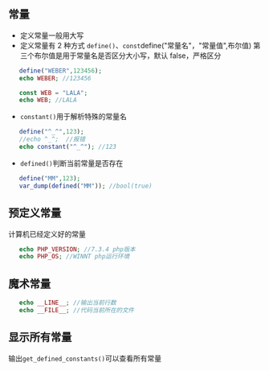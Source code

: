 ## 常量

- 定义常量一般用大写
- 定义常量有 2 种方式 `define()`、`const`define("常量名"，"常量值",布尔值) 第三个布尔值是用于常量名是否区分大小写，默认 false，严格区分

```php
   define("WEBER",123456);
   echo WEBER; //123456

   const WEB = "LALA";
   echo WEB; //LALA
```

- `constant()`用于解析特殊的常量名

```php
   define("^_^",123);
   //echo ^_^;  //报错
   echo constant("^_^"); //123
```

- `defined()`判断当前常量是否存在

```php
   define("MM",123);
   var_dump(defined("MM")); //bool(true)
```

## 预定义常量

计算机已经定义好的常量

```php
   echo PHP_VERSION; //7.3.4 php版本
   echo PHP_OS; //WINNT php运行环境
```

## 魔术常量

```php
   echo __LINE__; //输出当前行数
   echo __FILE__; //代码当前所在的文件
```

## 显示所有常量

输出`get_defined_constants()`可以查看所有常量
